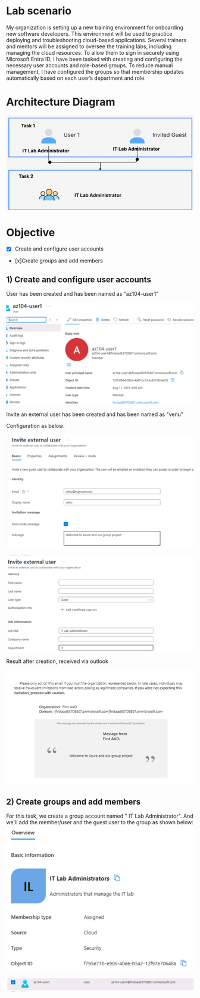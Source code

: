 # Lab scenario

My organization is setting up a new training environment for onboarding new software developers. This environment will be used to practice deploying and troubleshooting cloud-based applications. Several trainers and mentors will be assigned to oversee the training labs, including managing the cloud resources. To allow them to sign in securely using Microsoft Entra ID, I have been tasked with creating and configuring the necessary user accounts and role-based groups. To reduce manual management, I have configured the groups so that membership updates automatically based on each user’s department and role.

# Architecture Diagram
![Alt text](https://github.com/venuGanes/azure/blob/c381f7b2fd85a8c2dc77d35307a7b213b413ab84/Manage%20Microsoft%20Entra%20ID%20Identities%20(Requires%20MFA%20)/3.1%20architecture%20diagram%201.png)

# Objective
- [x] Create and configure user accounts
- [x]Create groups and add members

## 1) Create and configure user accounts
 
User has been created and has been named as "az104-user1"

![Alt text](https://github.com/venuGanes/azure/blob/3e4d9f26f8fb60aea2ccb2e97ff26d5d9019acb2/Manage%20Microsoft%20Entra%20ID%20Identities%20(Requires%20MFA%20)/4.2%20user%20details.png)


Invite an external user has been created and has been named as "venu"

Configuration as below:

![Alt text](https://github.com/venuGanes/azure/blob/6848d50e25a3d86609c0427f4122f579d873ef74/Manage%20Microsoft%20Entra%20ID%20Identities%20(Requires%20MFA%20)/4.31%20invite%20external%20user.png)

![Alt text](https://github.com/venuGanes/azure/blob/6848d50e25a3d86609c0427f4122f579d873ef74/Manage%20Microsoft%20Entra%20ID%20Identities%20(Requires%20MFA%20)/4.32%20invite%20external%20user.png)

Result after creation, received via outlook

![Alt text](https://github.com/venuGanes/azure/blob/6848d50e25a3d86609c0427f4122f579d873ef74/Manage%20Microsoft%20Entra%20ID%20Identities%20(Requires%20MFA%20)/4.32%20invitation%20message.png)

## 2)  Create groups and add members

For this task, we create a group account named " IT Lab Administrator". And  we'll add the member/user and the guest user to the group as shown below:
![Alt text](https://github.com/venuGanes/azure/blob/b6ef40b3d5fa69088d8e9ba90eace27d8fbc4a4d/Manage%20Microsoft%20Entra%20ID%20Identities%20(Requires%20MFA%20)/4.41%20group%20created.png)


![Alt text](https://github.com/venuGanes/azure/blob/b6ef40b3d5fa69088d8e9ba90eace27d8fbc4a4d/Manage%20Microsoft%20Entra%20ID%20Identities%20(Requires%20MFA%20)/4.4%20adding%20member%20to%20group.png)

